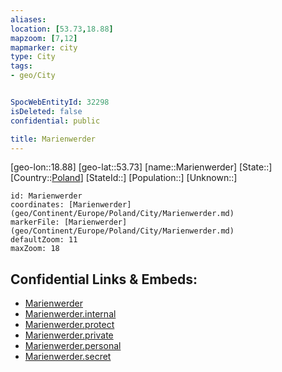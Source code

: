 ```yaml
---
aliases: 
location: [53.73,18.88]
mapzoom: [7,12] 
mapmarker: city 
type: City
tags:
- geo/City


SpocWebEntityId: 32298
isDeleted: false
confidential: public

title: Marienwerder
---
```

[geo-lon::18.88]
[geo-lat::53.73]
[name::Marienwerder]
[State::]
[Country::[Poland](geo/Continent/Europe/Poland.md)]
[StateId::]
[Population::]
[Unknown::]


```leaflet
id: Marienwerder
coordinates: [Marienwerder](geo/Continent/Europe/Poland/City/Marienwerder.md)
markerFile: [Marienwerder](geo/Continent/Europe/Poland/City/Marienwerder.md)
defaultZoom: 11 
maxZoom: 18
```


## Confidential Links & Embeds: 
- [Marienwerder](../../../../../../_public/geo/Continent/Europe/Poland/City/Marienwerder.md) 
- [Marienwerder.internal](../../../../../../_internal/geo/Continent/Europe/Poland/City/Marienwerder.internal.md) 
- [Marienwerder.protect](../../../../../../_protect/geo/Continent/Europe/Poland/City/Marienwerder.protect.md) 
- [Marienwerder.private](../../../../../../_private/geo/Continent/Europe/Poland/City/Marienwerder.private.md) 
- [Marienwerder.personal](../../../../../../_personal/geo/Continent/Europe/Poland/City/Marienwerder.personal.md) 
- [Marienwerder.secret](../../../../../../_secret/geo/Continent/Europe/Poland/City/Marienwerder.secret.md) 

